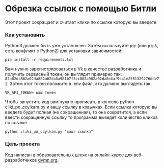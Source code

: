 # Обрезка ссылок с помощью Битли

Этот проект сокращает и считает клики по ссылке которую вы введете.

### Как установить 

Python3 должен быть уже установлен. 
Затем используйте `pip` (или `pip3`, есть конфликт с Python2) для установки зависимостей:
```
pip install -r requirements.txt
```

Вам нужно зарегистрироваться в Vk в качестве разработчика и получить сервисный токен, он выглядит примерно так: `82a02da882a02da882a02da8a981b7f3cc882a082a02da8e4af9c41e8551329276dde72`. Затем этот токен положите в .env файл, это должно выглядеть так:
```
VK_API_TOKEN= ваш токен
```

Чтобы запустить код вам нужно прописать в консоль python cliki_po_ccylkam.py и вашу ссылку в ковычках. Если ссылка которую вы введете будет полная (не сокращенная), то она сократится, а если ввести сокращенную ссылку то программа выведет количество кликов по ссылке.
```
python cliki_po_ccylkam.py "ваша ссылка"
```


### Цель проекта

Код написан в образовательных целях на онлайн-курсе для веб-разработчиков [dvmn.org](https://dvmn.org/).